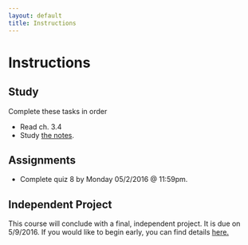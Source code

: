 ```yaml
---
layout: default
title: Instructions
---
```




# Instructions #

## Study

Complete these tasks in order

+ Read ch. 3.4
+ Study [the notes](/Teaching/Examined/Ethics/Handout4).  



## Assignments

+ Complete quiz 8 by Monday 05/2/2016 @ 11:59pm.


## Independent Project

This course will conclude with a final, independent project. It is due on 5/9/2016. If you would like to begin early, you can find details [here.](/Teaching/Examined/Applied/Essay/)